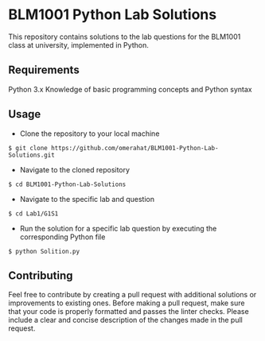 # BLM1001 Python Lab Solutions
This repository contains solutions to the lab questions for the BLM1001 class at university, implemented in Python.

## Requirements
Python 3.x
Knowledge of basic programming concepts and Python syntax
## Usage
+ Clone the repository to your local machine
```
$ git clone https://github.com/omerahat/BLM1001-Python-Lab-Solutions.git
```

+ Navigate to the cloned repository
```
$ cd BLM1001-Python-Lab-Solutions
```
+ Navigate to the specific lab and question
```
$ cd Lab1/G1S1
```

+ Run the solution for a specific lab question by executing the corresponding Python file
```
$ python Solition.py
```
## Contributing
Feel free to contribute by creating a pull request with additional solutions or improvements to existing ones.
Before making a pull request, make sure that your code is properly formatted and passes the linter checks.
Please include a clear and concise description of the changes made in the pull request.
